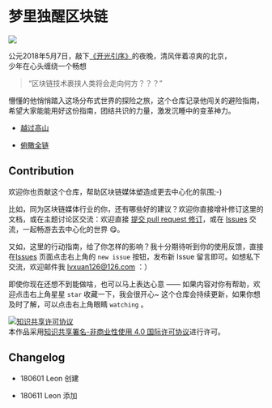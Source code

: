 # 梦里独醒区块链

![](https://ws3.sinaimg.cn/large/006tKfTcly1fs82ez4watj31hc0u0qv5.jpg)

公元2018年5月7日，敲下[《开光引序》](http://leonxuan.com/2018/05/07/180503Blockchain/)的夜晚，清风伴着凉爽的北京，<br>少年在心头缠绕一个畅想
> “区块链技术裹挟人类将会走向何方？？？”

懵懂的他悄悄踏入这场分布式世界的探险之旅，这个仓库记录他闯关的避险指南，<br>希望大家能能用好这份指南，团结共识的力量，激发沉睡中的变革神力。


- [越过高山](https://github.com/lvxuan149/BlockchainSecret/blob/master/CONTENT/180606OExploreWorld.md)

- [俯瞰全链](https://github.com/lvxuan149/BlockchainSecret/blob/master/CONTENT/180604BlockchainMap.md)





## Contribution

欢迎你也贡献这个仓库，帮助区块链媒体塑造成更去中心化的氛围;-)

比如，同为区块链媒体行业的你，还有哪些好的建议？欢迎你直接增补修订这里的文档，或在主题讨论区交流：欢迎直接 [提交 pull request 修订](https://guides.github.com/activities/forking/#making-changes)，或在 [Issues](https://github.com/lvxuan149/BlockchainSecret/issues) 交流，一起畅游去去中心化的世界 😋。

又如，这里的行动指南，给了你怎样的影响？我十分期待听到你的使用反馈，直接在[Issues](https://github.com/lvxuan149/BlockchainSecret/issues) 页面点击右上角的 `new issue` 按钮，发布新 Issue 留言即可。如想私下交流，欢迎邮件我 lvxuan126@126.com ：）

即使你现在还想不到能做啥，也可以马上表达心意 —— 如果内容对你有帮助，欢迎点击右上角星星 `star` 收藏一下，我会很开心~ 这个仓库会持续更新，如果你想及时了解，可以点击右上角眼睛 `watching` 。

<a rel="license" href="http://creativecommons.org/licenses/by-nc/4.0/"><img alt="知识共享许可协议" style="border-width:0" src="https://i.creativecommons.org/l/by-nc/4.0/80x15.png" /></a><br />本作品采用<a rel="license" href="http://creativecommons.org/licenses/by-nc/4.0/">知识共享署名-非商业性使用 4.0 国际许可协议</a>进行许可。

## Changelog

- 180601 Leon 创建

- 180611 Leon 添加




